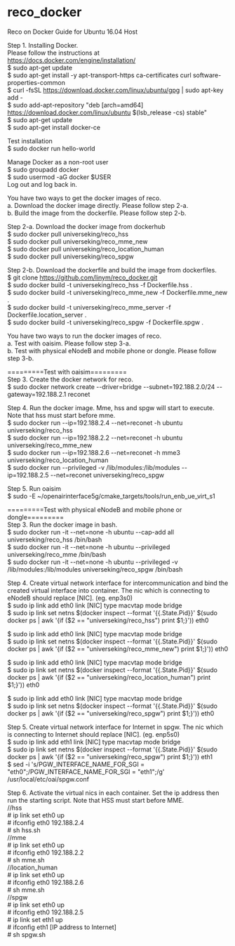 # reco_docker  
Reco on Docker Guide for Ubuntu 16.04 Host  
  
Step 1. Installing Docker.  
Please follow the instructions at https://docs.docker.com/engine/installation/  
$ sudo apt-get update  
$ sudo apt-get install -y apt-transport-https ca-certificates curl software-properties-common  
$ curl -fsSL https://download.docker.com/linux/ubuntu/gpg | sudo apt-key add -  
$ sudo add-apt-repository "deb [arch=amd64] https://download.docker.com/linux/ubuntu   $(lsb_release -cs) stable"  
$ sudo apt-get update  
$ sudo apt-get install docker-ce  

Test installation  
$ sudo docker run hello-world  

Manage Docker as a non-root user  
$ sudo groupadd docker  
$ sudo usermod -aG docker $USER  
Log out and log back in.  

You have two ways to get the docker images of reco.  
a. Download the docker image directly. Please follow step 2-a.  
b. Build the image from the dockerfile. Please follow step 2-b.  

Step 2-a. Download the docker image from dockerhub  
$ sudo docker pull universeking/reco_hss  
$ sudo docker pull universeking/reco_mme_new  
$ sudo docker pull universeking/reco_location_human  
$ sudo docker pull universeking/reco_spgw  

Step 2-b. Download the dockerfile and build the image from dockerfiles.  
$ git clone https://github.com/linym/reco_docker.git  
$ sudo docker build -t universeking/reco_hss -f Dockerfile.hss .  
$ sudo docker build -t universeking/reco_mme_new -f Dockerfile.mme_new .  
$ sudo docker build -t universeking/reco_mme_server -f Dockerfile.location_server .  
$ sudo docker build -t universeking/reco_spgw -f Dockerfile.spgw .  

You have two ways to run the docker images of reco.  
a. Test with oaisim. Please follow step 3-a.  
b. Test with physical eNodeB and mobile phone or dongle. Please follow step 3-b.  

=========Test with oaisim=========  
Step 3. Create the docker network for reco.  
$ sudo docker network create --driver=bridge --subnet=192.188.2.0/24 --gateway=192.188.2.1 reconet  

Step 4. Run the docker image. Mme, hss and spgw will start to execute. Note that hss must start before mme.  
$ sudo docker run --ip=192.188.2.4 --net=reconet -h ubuntu universeking/reco_hss  
$ sudo docker run --ip=192.188.2.2 --net=reconet -h ubuntu universeking/reco_mme_new  
$ sudo docker run --ip=192.188.2.6 --net=reconet -h mme3 universeking/reco_location_human  
$ sudo docker run --privileged -v /lib/modules:/lib/modules --ip=192.188.2.5 --net=reconet universeking/reco_spgw  

Step 5. Run oaisim  
$ sudo -E ~/openairinterface5g/cmake_targets/tools/run_enb_ue_virt_s1  

=========Test with physical eNodeB and mobile phone or dongle=========  
Step 3. Run the docker image in bash.  
$ sudo docker run -it --net=none -h ubuntu --cap-add all universeking/reco_hss /bin/bash  
$ sudo docker run -it --net=none -h ubuntu --privileged universeking/reco_mme /bin/bash  
$ sudo docker run -it --net=none -h ubuntu --privileged -v /lib/modules:/lib/modules universeking/reco_spgw /bin/bash  

Step 4. Create virtual network interface for intercommunication and bind the created virtual interface into container. The nic which is connecting to eNodeB should replace [NIC]. (eg. enp3s0)  
$ sudo ip link add eth0 link [NIC] type macvtap mode bridge  
$ sudo ip link set netns $(docker inspect --format '{{.State.Pid}}' $(sudo docker ps | awk '{if ($2 == "universeking/reco_hss") print $1;}')) eth0  

$ sudo ip link add eth0 link [NIC] type macvtap mode bridge  
$ sudo ip link set netns $(docker inspect --format '{{.State.Pid}}' $(sudo docker ps | awk '{if ($2 == "universeking/reco_mme_new") print $1;}')) eth0  

$ sudo ip link add eth0 link [NIC] type macvtap mode bridge  
$ sudo ip link set netns $(docker inspect --format '{{.State.Pid}}' $(sudo docker ps | awk '{if ($2 == "universeking/reco_location_human") print $1;}')) eth0  

$ sudo ip link add eth0 link [NIC] type macvtap mode bridge  
$ sudo ip link set netns $(docker inspect --format '{{.State.Pid}}' $(sudo docker ps | awk '{if ($2 == "universeking/reco_spgw") print $1;}')) eth0  

Step 5. Create virtual network interface for Internet in spgw. The nic which is connecting to Internet should replace [NIC]. (eg. enp5s0)  
$ sudo ip link add eth1 link [NIC] type macvtap mode bridge  
$ sudo ip link set netns $(docker inspect --format '{{.State.Pid}}' $(sudo docker ps | awk '{if ($2 == "universeking/reco_spgw") print $1;}')) eth1  
$ sed -i 's/PGW_INTERFACE_NAME_FOR_SGI            = "eth0";/PGW_INTERFACE_NAME_FOR_SGI            = "eth1";/g' /usr/local/etc/oai/spgw.conf  

Step 6. Activate the virtual nics in each container. Set the ip address then run the starting script. Note that HSS must start before MME.  
//hss  
\#  ip link set eth0 up  
\#  ifconfig eth0 192.188.2.4  
\#  sh hss.sh  
//mme  
\#  ip link set eth0 up  
\#  ifconfig eth0 192.188.2.2  
\#  sh mme.sh  
//location_human  
\#  ip link set eth0 up  
\#  ifconfig eth0 192.188.2.6  
\#  sh mme.sh  
//spgw  
\#  ip link set eth0 up  
\#  ifconfig eth0 192.188.2.5  
\#  ip link set eth1 up  
\#  ifconfig eth1 [IP address to Internet]  
\#  sh spgw.sh  
